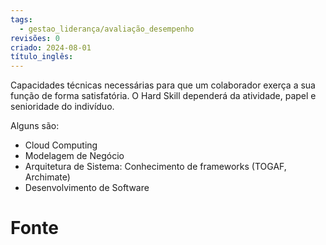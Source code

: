 ```yaml
---
tags:
  - gestao_liderança/avaliação_desempenho
revisões: 0
criado: 2024-08-01
título_inglês:
---
```

Capacidades técnicas necessárias para que um colaborador exerça a sua função de forma satisfatória. O Hard Skill dependerá da atividade, papel e senioridade do indivíduo.

Alguns são: 
- Cloud Computing
- Modelagem de Negócio
- Arquitetura de Sistema: Conhecimento de frameworks (TOGAF, Archimate)
- Desenvolvimento de Software
# Fonte
